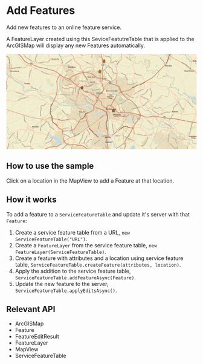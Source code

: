 <h1>Add Features</h1>

<p>Add new features to an online feature service.</p>

<p>A FeatureLayer created using this SeviceFeatutreTable that is applied to the ArcGISMap will display any new Features automatically.</p>

<p><img src="AddFeatures.gif"/></p>

<h2>How to use the sample</h2>

<p>Click on a location in the MapView to add a Feature at that location.</p>

<h2>How it works</h2>

<p>To add a feature to a <code>ServiceFeatureTable</code> and update it's server with that <code>Feature</code>:</p>

<ol>
<li>Create a service feature table from a URL, <code>new ServiceFeatureTable("URL")</code>.</li>
<li>Create a <code>FeatureLayer</code> from the service feature table, <code>new FeatureLayer(ServiceFeatureTable)</code>.</li>
<li>Create a feature with attributes and a location using service feature table, <code>ServiceFeatureTable.createFeature(attributes, location)</code>.</li>
<li>Apply the addition to the service feature table, <code>ServiceFeatureTable.addFeatureAsync(Feature)</code>.</li>
<li>Update the new feature to the server, <code>ServiceFeatureTable.applyEditsAsync()</code>.</li>
</ol>

<h2>Relevant API</h2>

<ul>
<li>ArcGISMap</li>
<li>Feature</li>
<li>FeatureEditResult</li>
<li>FeatureLayer</li>
<li>MapView</li>
<li>ServiceFeatureTable</li>
</ul>